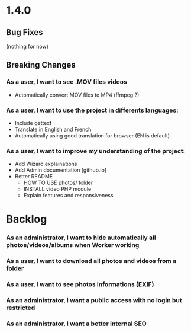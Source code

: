 <a name="1.4.0"></a>
# 1.4.0

## Bug Fixes

(nothing for now)

## Breaking Changes

### As a user, I want to see .MOV files videos

- Automatically convert MOV files to MP4 (ffmpeg ?)

### As a user, I want to use the project in differents languages:

- Include gettext
- Translate in English and French
- Automatically using good translation for browser (EN is default)

### As a user, I want to improve my understanding of the project:

- Add Wizard explainations
- Add Admin documentation [github.io]
- Better README
  - HOW TO USE photos/ folder
  - INSTALL video PHP module
  - Explain features and responsiveness

<a name="backlog"></a>
# Backlog

### As an administrator, I want to hide automatically all photos/videos/albums when Worker working
### As a user, I want to download all photos and videos from a folder
### As a user, I want to see photos informations (EXIF)
### As an administrator, I want a public access with no login but restricted
### As an administrator, I want a better internal SEO
